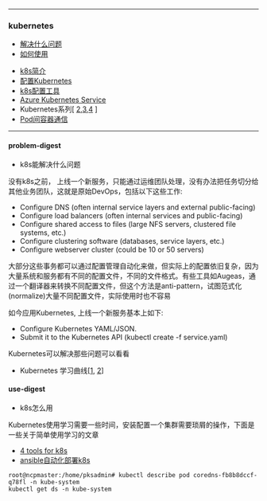 
---

### kubernetes
+ [解决什么问题](#problem-digest)
+ [如何使用](#use-digest)
- [k8s简介](https://mp.weixin.qq.com/s?__biz=MjM5NjQ4MjYwMQ==&mid=2664615729&idx=1&sn=2c08423255bad3aa9005afa943960672)
- [配置Kubernetes](https://mp.weixin.qq.com/s?__biz=MjM5NjQ4MjYwMQ==&mid=2664614644&idx=3&sn=8176ed98194bf765a5e5ed1cdfbd503b)
- [k8s配置工具](https://mp.weixin.qq.com/s?__biz=MjM5NjQ4MjYwMQ==&mid=2664614666&idx=1&sn=9259273f43b7ca54c00b500988ba4359)
- [Azure Kubernetes Service](https://docs.microsoft.com/en-us/azure/aks/concepts-clusters-workloads)
- Kubernetes系列[ [2](https://mp.weixin.qq.com/s?__biz=MjM5NTU2MTQwNA==&mid=2650660650&idx=2&sn=0a7d468d92d58a683422796de938b29e),[3](https://mp.weixin.qq.com/s?__biz=MjM5NTU2MTQwNA==&mid=2650660702&idx=2&sn=caac340acbf9c4d22751f79e3c011024),[4](https://mp.weixin.qq.com/s?__biz=MjM5NTU2MTQwNA==&mid=2650660760&idx=3&sn=c66a40e21a26824b5a4fd3699c82cd9b) ]
- [Pod间容器通信 ](https://mp.weixin.qq.com/s?__biz=MzAwMDc2NjQ4Nw==&mid=2663495069&idx=1&sn=0dac4fead9cf936caa1adf0f62ab4162)

---

#### problem-digest
+ k8s能解决什么问题

没有k8s之前， 上线一个新服务，只能通过运维团队处理，没有办法把任务切分给其他业务团队，这就是原始DevOps，包括以下这些工作:

  + Configure DNS (often internal service layers and external public-facing)
  + Configure load balancers (often internal services and public-facing)
+ Configure shared access to files (large NFS servers, clustered file systems, etc.)
+ Configure clustering software (databases, service layers, etc.)
+ Configure webserver cluster (could be 10 or 50 servers)

大部分这些事务都可以通过配置管理自动化来做，但实际上的配置依旧复杂，因为大量系统和服务都有不同的配置文件，不同的文件格式。有些工具如Augeas，通过一个翻译器来转换不同配置文件，但这个方法是anti-pattern，试图范式化(normalize)大量不同配置文件，实际使用时也不容易

如今应用Kubernetes, 上线一个新服务基本上如下:

+ Configure Kubernetes YAML/JSON.
+ Submit it to the Kubernetes API (kubectl create -f service.yaml)

Kubernetes可以解决那些问题可以看看
+ Kubernetes 学习曲线[[1](https://mp.weixin.qq.com/s?__biz=MjM5NjQ4MjYwMQ==&mid=2664614519&idx=2&sn=924123937683f49e79fca00c71a4463c), [2](https://opensource.com/article/19/6/kubernetes-basics)]

#### use-digest
+ k8s怎么用

Kubernetes使用学习需要一些时间，安装配置一个集群需要琐屑的操作，下面是一些关于简单使用学习的文章
+ [4 tools for k8s](https://opensource.com/article/19/6/tools-drive-kubernetes)
+ [ansible自动化部署k8s](https://github.com/easzlab/kubeasz)

```
root@ncpmaster:/home/pksadmin# kubectl describe pod coredns-fb8b8dccf-q78fl -n kube-system
kubectl get ds -n kube-system
```
